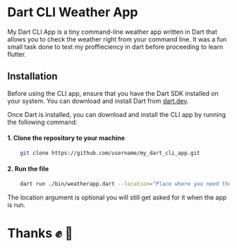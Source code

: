 # Dart CLI Weather App

My Dart CLI App is a tiny command-line weather app written in Dart that allows you to check the weather right from your command line.
It was a fun small task done to test my proffieciency in dart before proceeding to learn flutter.

## Installation

Before using the CLI app, ensure that you have the Dart SDK installed on your system. You can download and install Dart from [dart.dev](https://dart.dev/get-dart).

Once Dart is installed, you can download and install the CLI app by running the following command:

#### 1. Clone the repository to your machine

```sh
    git clone https://github.com/username/my_dart_cli_app.git
```

#### 2. Run the file

```sh
    dart run ./bin/weatherapp.dart --location="Place where you need the weather"
```

The location argument is optional you will still get asked for it when the app is run.

<h1>Thanks ✊ 👊</h1>
